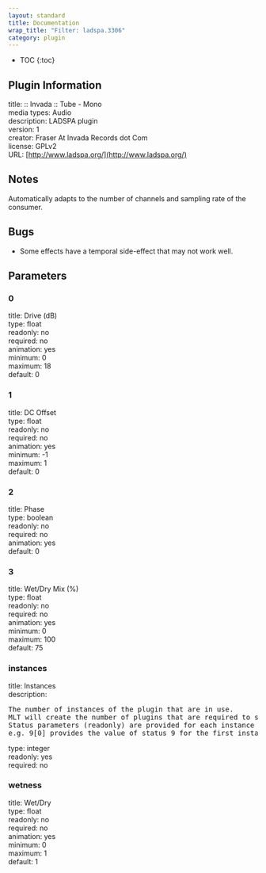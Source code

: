 ```yaml
---
layout: standard
title: Documentation
wrap_title: "Filter: ladspa.3306"
category: plugin
---
```

* TOC
{:toc}

## Plugin Information

title: :: Invada :: Tube - Mono  
media types:
Audio  
description: LADSPA plugin  
version: 1  
creator: Fraser At Invada Records dot Com  
license: GPLv2  
URL: [http://www.ladspa.org/](http://www.ladspa.org/)  

## Notes

Automatically adapts to the number of channels and sampling rate of the consumer.

## Bugs

* Some effects have a temporal side-effect that may not work well.


## Parameters

### 0

title: Drive (dB)    
type: float  
readonly: no  
required: no  
animation: yes  
minimum: 0  
maximum: 18  
default: 0  

### 1

title: DC Offset    
type: float  
readonly: no  
required: no  
animation: yes  
minimum: -1  
maximum: 1  
default: 0  

### 2

title: Phase    
type: boolean  
readonly: no  
required: no  
animation: yes  
default: 0  

### 3

title: Wet/Dry Mix (%)    
type: float  
readonly: no  
required: no  
animation: yes  
minimum: 0  
maximum: 100  
default: 75  

### instances

title: Instances    
description:
<pre>
The number of instances of the plugin that are in use.
MLT will create the number of plugins that are required to support the number of audio channels.
Status parameters (readonly) are provided for each instance and are accessed by specifying the instance number after the identifier (starting at zero).
e.g. 9[0] provides the value of status 9 for the first instance.
</pre>
type: integer  
readonly: yes  
required: no  

### wetness

title: Wet/Dry    
type: float  
readonly: no  
required: no  
animation: yes  
minimum: 0  
maximum: 1  
default: 1  


